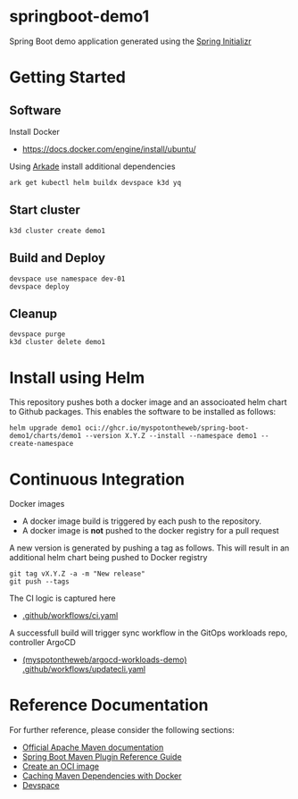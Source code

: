 # springboot-demo1

Spring Boot demo application generated using the [Spring Initializr](https://start.spring.io/)

# Getting Started

## Software

Install Docker

* https://docs.docker.com/engine/install/ubuntu/

Using [Arkade](https://arkade.dev/) install additional dependencies

```
ark get kubectl helm buildx devspace k3d yq 
```

## Start cluster

```
k3d cluster create demo1
```

## Build and Deploy

```
devspace use namespace dev-01
devspace deploy
```

## Cleanup

```
devspace purge
k3d cluster delete demo1
```

# Install using Helm

This repository pushes both a docker image and an associoated helm chart to Github packages. This enables the software to be installed as follows:

```
helm upgrade demo1 oci://ghcr.io/myspotontheweb/spring-boot-demo1/charts/demo1 --version X.Y.Z --install --namespace demo1 --create-namespace
```

# Continuous Integration

Docker images

* A docker image build is triggered by each push to the repository.
* A docker image is **not** pushed to the docker registry for a pull request

A new version is generated by pushing a tag as follows. This will result in an additional helm chart being pushed to Docker registry

```
git tag vX.Y.Z -a -m "New release"
git push --tags
```

The CI logic is captured here

* [.github/workflows/ci.yaml](.github/workflows/ci.yaml)

A successfull build will trigger sync workflow in the GitOps workloads repo, controller ArgoCD

* [(myspotontheweb/argocd-workloads-demo) .github/workflows/updatecli.yaml](https://github.com/myspotontheweb/argocd-workloads-demo/blob/main/.github/workflows/updatecli.yaml)

# Reference Documentation
For further reference, please consider the following sections:

* [Official Apache Maven documentation](https://maven.apache.org/guides/index.html)
* [Spring Boot Maven Plugin Reference Guide](https://docs.spring.io/spring-boot/docs/3.0.6/maven-plugin/reference/html/)
* [Create an OCI image](https://docs.spring.io/spring-boot/docs/3.0.6/maven-plugin/reference/html/#build-image)
* [Caching Maven Dependencies with Docker](https://www.baeldung.com/ops/docker-cache-maven-dependencies)
* [Devspace](https://www.devspace.sh/)



